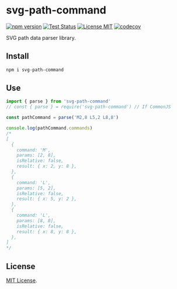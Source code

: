 # svg-path-command

[![npm version](https://badge.fury.io/js/svg-path-command.svg)](https://badge.fury.io/js/svg-path-command)
[![Test Status](https://github.com/kimulaco/svg-path-command/workflows/Test/badge.svg)](https://github.com/kimulaco/svg-path-command/actions)
[![License MIT](https://img.shields.io/badge/License-MIT-green.svg)](https://opensource.org/licenses/MIT)
[![codecov](https://codecov.io/gh/kimulaco/svg-path-command/branch/main/graph/badge.svg?token=SL63YJ6XQ0)](https://codecov.io/gh/kimulaco/svg-path-command)

SVG path data parser library.

## Install

```bash
npm i svg-path-command
```

## Use

```js
import { parse } from 'svg-path-command'
// const { parse } = require('svg-path-command') // If CommonJS

const pathCommand = parse('M2,8 L5,2 L8,8')

console.log(pathCommand.commands)
/*
[
  {
    command: 'M',
    params: [2, 8],
    isRelative: false,
    result: { x: 2, y: 8 },
  },
  {
    command: 'L',
    params: [5, 2],
    isRelative: false,
    result: { x: 5, y: 2 },
  },
  {
    command: 'L',
    params: [8, 8],
    isRelative: false,
    result: { x: 8, y: 8 },
  },
]
*/
```

## License

[MIT License](LICENSE).
